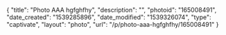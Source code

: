 {
    "title": "Photo AAA  hgfghfhy",
    "description": "",
    "photoid": "165008491",
    "date_created": "1539285896",
    "date_modified": "1539326074",
    "type": "captivate",
    "layout": "photo",
    "url": "\/p\/photo-aaa-hgfghfhy\/165008491"
}